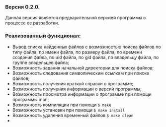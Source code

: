 ### Версия 0.2.0.

Данная версия является предварительной версией программы в процессе ее разработки.

### Реализованный функционал:
* Вывод списка найденных файлов с возможностью поиска файлов по типу файла, по имени файла, по размеру файла, по времени создания файла, по uid файла, по gid файла, по владельцу файла, по группе владельцев файла;
* Возможность задания начальной директории для поиска файлов;
* Возможность следования символическим ссылкам при поиске файлов;
* Возможность получения краткой справки о программе;
* Возможность получения информации о версии программы;
* Возможность просмотра информации о программе при помощи программы man;
* Возможность компиляции при помощи `$ make`
* Возможность установки при помощи `$ make install`
* Возможность удаления временный файлов `$ make clean`
* 